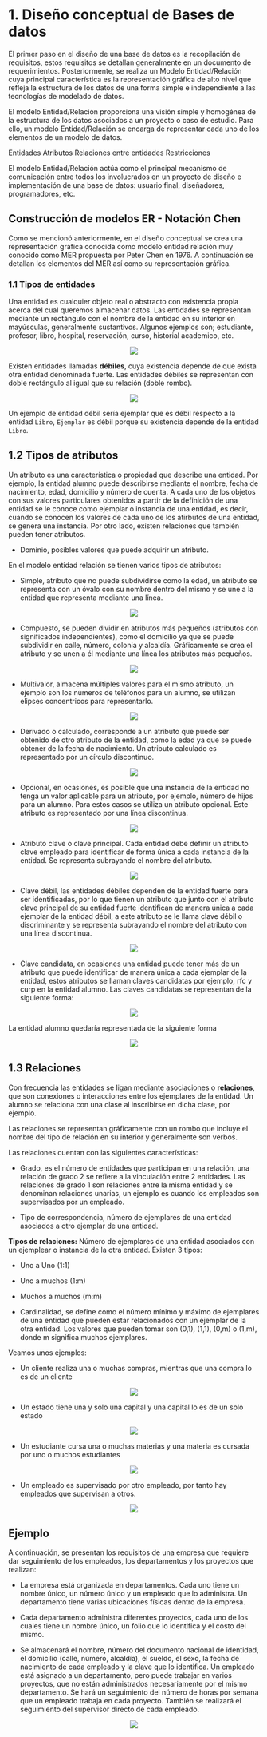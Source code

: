 # 1. Diseño conceptual de Bases de datos

El primer paso en el diseño de una base de datos es la recopilación de requisitos,
estos requisitos se detallan generalmente en un documento de requerimientos.
Posteriormente, se realiza un Modelo Entidad/Relación cuya principal característica
es la representación gráfica de alto nivel que refleja la estructura de los datos de
una forma simple e independiente a las tecnologías de modelado de datos.

El modelo Entidad/Relación proporciona una visión simple y homogénea de la estructura
de los datos asociados a un proyecto o caso de estudio. Para ello, un modelo
Entidad/Relación se encarga de representar cada uno de los elementos de un modelo de
datos.

Entidades
Atributos
Relaciones entre entidades
Restricciones

El modelo Entidad/Relación actúa como el principal mecanismo de comunicación entre
todos los involucrados en un proyecto de diseño e implementación de una base de datos:
usuario final, diseñadores, programadores, etc.

## Construcción de modelos ER - Notación Chen

Como se mencionó anteriormente, en el diseño conceptual se crea una representación
gráfica conocida como modelo
entidad relación muy conocido como MER propuesta por Peter Chen en 1976.
A continuación se detallan los elementos del MER así como su representación gráfica.

### 1.1 Tipos de entidades

Una entidad es cualquier objeto real o abstracto con existencia propia acerca del cual
queremos almacenar  datos. Las entidades se representan
mediante un rectángulo con el nombre de la entidad en su interior en mayúsculas,
generalmente sustantivos. Algunos ejemplos son; estudiante, profesor, libro, hospital,
reservación, curso, historial academico, etc.

<p align="center"><img src="img/entidad.png"/></p>

Existen entidades llamadas **débiles**, cuya existencia depende de que exista otra entidad
denominada fuerte. Las entidades débiles se representan con doble rectángulo al igual que
su relación (doble rombo).

<p align="center"><img src="img/entidad-debil.png"/></p>

Un ejemplo de entidad débil sería ejemplar que es débil respecto a la entidad ``Libro``,
``Ejemplar`` es débil porque su existencia depende de la entidad ``Libro``.

## 1.2 Tipos de atributos

Un atributo es una característica o propiedad que describe una entidad. Por ejemplo,
la entidad alumno puede describirse mediante el nombre, fecha de nacimiento, edad,
domicilio y número de cuenta. A cada uno de los objetos con sus valores particulares
obtenidos a partir de la definición de una entidad se le conoce como ejemplar o
instancia de una entidad, es decir, cuando se conocen los valores de cada uno de los
atirbutos de una entidad, se genera una instancia. Por otro lado, existen relaciones
que también pueden tener atributos.

* Dominio, posibles valores que puede adquirir un atributo.

En el modelo entidad relación se tienen varios tipos de atributos:

* Simple, atributo que no puede subdividirse como la edad, un atributo se representa
con un óvalo con su nombre dentro del mismo y se une a la entidad que representa
mediante una línea.

<p align="center"><img src="img/atributo-simple.png"/></p>

* Compuesto, se pueden dividir en atributos más pequeños (atributos con significados
independientes), como el domicilio ya que se puede subdividir en calle, número, colonia
y alcaldía. Gráficamente se crea el atributo y se unen a él mediante una línea los
atributos más pequeños.

<p align="center"><img src="img/atributo-compuesto.png"/></p>

* Multivalor, almacena múltiples valores para el mismo atributo, un ejemplo son los
números de teléfonos para un alumno, se utilizan elipses concentricos para
representarlo.

<p align="center"><img src="img/atributo-multivalor.png"/></p>

* Derivado o calculado, corresponde a un atributo que puede ser obtenido de otro
atributo de la entidad, como la edad ya que se puede obtener de la fecha de nacimiento.
Un atributo calculado es representado por un círculo discontinuo.

<p align="center"><img src="img/atributo-derivado.png"/></p>

* Opcional, en ocasiones, es posible que una instancia de la entidad no tenga un
valor aplicable para un atributo, por ejemplo, número de hijos para un alumno. Para
estos casos se utiliza un atributo opcional. Este atributo es representado por una
línea discontinua.

<p align="center"><img src="img/atributo-opcional.png"/></p>

* Atributo clave o clave principal. Cada entidad debe definir un atributo clave empleado
para identificar de forma única a cada instancia de la entidad. Se representa subrayando
el nombre del atributo.

<p align="center"><img src="img/atributo-clave.png"/></p>

* Clave débil, las entidades débiles dependen de la entidad fuerte para ser identificadas,
por lo que tienen un atributo que junto con el atributo clave principal
de su entidad fuerte identifican de manera única a cada ejemplar de la entidad débil,
a este atributo se le llama clave débil o discriminante y se representa subrayando el
nombre del atributo con una línea discontinua.

<p align="center"><img src="img/atributo-discriminante.png"/></p>

* Clave candidata, en ocasiones una entidad puede tener más de un atributo que puede
identificar de manera única a cada ejemplar de la entidad, estos atributos se llaman
claves candidatas por ejemplo, rfc y curp en la entidad alumno. Las claves candidatas
se representan de la siguiente forma:

<p align="center"><img src="img/clave-candidata.png"/></p>

La entidad alumno quedaría representada de la siguiente forma

<p align="center"><img src="img/entidad-alumno.png"/></p>

## 1.3 Relaciones

Con frecuencia las entidades se ligan mediante asociaciones o **relaciones**, que son
conexiones o interacciones entre los ejemplares de la entidad. Un alumno se relaciona
con una clase al inscribirse en dicha clase, por ejemplo.

Las relaciones se representan gráficamente con un rombo que incluye
el nombre del tipo de relación en su interior y generalmente son verbos.

Las relaciones cuentan con las siguientes características:

* Grado, es el número de entidades que participan en una relación, una relación de
grado 2 se refiere a la vinculación entre 2 entidades. Las relaciones de grado 1 son
relaciones entre la misma entidad y se denominan relaciones unarias, un ejemplo es
cuando los empleados son supervisados por un empleado.

* Tipo de correspondencia, número de ejemplares de una entidad asociados a otro
ejemplar de una entidad.

**Tipos de relaciones:** Número de ejemplares de una entidad asociados con un ejemplear o
instancia de la otra entidad. Existen 3 tipos:

* Uno a Uno (1:1)
* Uno a muchos (1:m)
* Muchos a muchos (m:m)

* Cardinalidad, se define como el número mínimo y máximo de ejemplares de una entidad
que pueden estar relacionados con un ejemplar de la otra entidad. Los valores que pueden
tomar son (0,1), (1,1), (0,m) o (1,m), donde m significa muchos ejemplares.

Veamos unos ejemplos:

* Un cliente realiza una o muchas compras, mientras que una compra lo es de un cliente

<p align="center"><img src="img/relacion-uno-muchos2.png"/></p>

* Un estado tiene una y solo una capital y una capital lo es de un solo estado

<p align="center"><img src="img/relacion-uno-uno.png"/></p>

* Un estudiante cursa una o muchas materias y una materia es cursada por uno o muchos
estudiantes

<p align="center"><img src="img/relacion-muchos-muchos.png"/></p>

* Un empleado es supervisado por otro empleado, por tanto hay empleados que supervisan
a otros.

<p align="center"><img src="img/relacion-unaria.png"/></p>

## Ejemplo

A continuación, se presentan los requisitos de una empresa que requiere dar seguimiento
de los
empleados, los departamentos y los proyectos que realizan:

* La empresa está organizada en departamentos. Cada uno tiene un nombre único, un
número único y un
empleado que lo administra. Un departamento tiene varias ubicaciones físicas dentro
de la empresa.

* Cada departamento administra diferentes proyectos, cada uno de los cuales tiene un
nombre único, un folio que lo identifica y el costo del mismo.

* Se almacenará el nombre, número del documento nacional de identidad, el domicilio
(calle, número, alcaldía), el sueldo, el sexo, la fecha de nacimiento de cada empleado
y la clave que lo identifica. Un empleado está asignado a un departamento, pero puede
trabajar en varios proyectos, que no están administrados necesariamente por el mismo
departamento. Se hará un seguimiento del número de horas por semana que un empleado
trabaja en cada proyecto. También se realizará el seguimiento del supervisor directo
de cada empleado.

<p align="center"><img src="img/empresa.png"/></p>